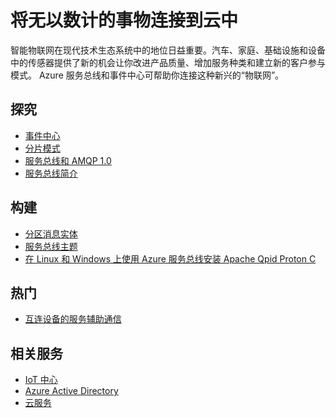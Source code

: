 <properties 
	pageTitle="将无以数计的事物连接到云中 | Azure" 
	description="了解如何使用 Azure 将无以数计的事物连接到云中。" 
	services="service-bus,event-hubs" 
	documentationCenter=".net" 
	authors="sethmanheim" 
	manager="timlt" 
	editor=""/>

<tags 
	ms.service="service-bus" 
	ms.date="10/06/2015" 
	wacn.date="01/04/2017"/>

# 将无以数计的事物连接到云中
 
智能物联网在现代技术生态系统中的地位日益重要。汽车、家庭、基础设施和设备中的传感器提供了新的机会让你改进产品质量、增加服务种类和建立新的客户参与模式。 Azure 服务总线和事件中心可帮助你连接这种新兴的“物联网”。

## 探究

- [事件中心](/documentation/articles/event-hubs-overview/)
- [分片模式](http://msdn.microsoft.com/zh-cn/library/dn589797.aspx)
- [服务总线和 AMQP 1.0](/documentation/articles/service-bus-amqp-overview/)
- [服务总线简介](/home/features/messaging/)
 
## 构建
- [分区消息实体](/documentation/articles/service-bus-partitioning/)
- [服务总线主题](/zh-cn/documentation/articles/service-bus-dotnet-how-to-use-topics-subscriptions/)
- [在 Linux 和 Windows 上使用 Azure 服务总线安装 Apache Qpid Proton C](/documentation/articles/service-bus-amqp-overview/) 
 
## 热门

- [互连设备的服务辅助通信](http://blogs.msdn.com/b/clemensv/archive/2014/02/10/service-assisted-communication-for-connected-devices.aspx)

## 相关服务
- [IoT 中心](/home/features/iot-hub/)
- [Azure Active Directory](/home/features/identity/)
- [云服务](/documentation/services/cloud-services/) 

<!---HONumber=Mooncake_Quality_Review_1230_2016-->